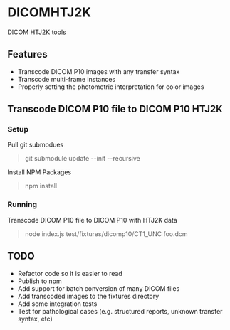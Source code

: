 # DICOMHTJ2K
DICOM HTJ2K tools

## Features

* Transcode DICOM P10 images with any transfer syntax
* Transcode multi-frame instances
* Properly setting the photometric interpretation for color images

## Transcode DICOM P10 file to DICOM P10 HTJ2K

### Setup

Pull git submodues

> git submodule update --init --recursive

Install NPM Packages

> npm install

### Running

Transcode DICOM P10 file to DICOM P10 with HTJ2K data

> node index.js test/fixtures/dicomp10/CT1_UNC foo.dcm

## TODO

* Refactor code so it is easier to read
* Publish to npm
* Add support for batch conversion of many DICOM files
* Add transcoded images to the fixtures directory
* Add some integration tests
* Test for pathological cases (e.g. structured reports, unknown transfer syntax, etc)
